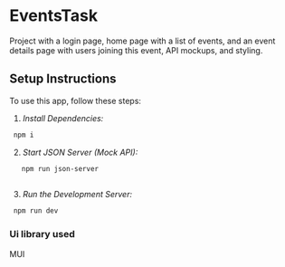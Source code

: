 # EventsTask
Project with a login page, home page with a list of events, and an event details page with users joining this event, API mockups, and styling.

## Setup Instructions

To use this app, follow these steps:

1. *Install Dependencies:*
  ``` bash
   npm i
  ``` 

2. *Start JSON Server (Mock API):*
```bash
   npm run json-server
   
```
3. *Run the Development Server:*
  ``` bash
   npm run dev
   ```


### Ui library used 
MUI
